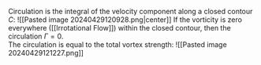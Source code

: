 Circulation is the integral of the velocity component along a closed contour $C$:
![[Pasted image 20240429120928.png|center]]
If the vorticity is zero everywhere ([[Irrotational Flow]]) within the closed contour, then the circulation $\Gamma=0$.
\
The circulation is equal to the total vortex strength:
![[Pasted image 20240429121227.png]]


